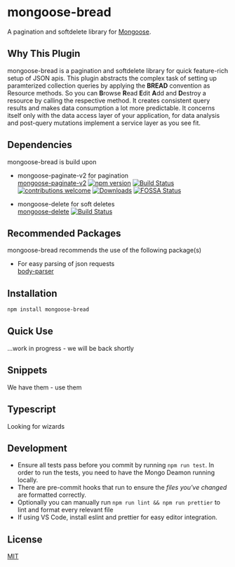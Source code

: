# mongoose-bread

A pagination and softdelete library for [Mongoose](http://mongoosejs.com).

## Why This Plugin

mongoose-bread is a pagination and softdelete library for quick feature-rich setup of JSON apis.
This plugin abstracts the complex task of setting up paramterized collection queries by applying the
**BREAD** convention as Resource methods. So you can **B**rowse **R**ead **E**dit **A**dd and **D**estroy a resource by calling the respective method. It creates consistent query results and makes data consumption a lot more predictable. It concerns itself only with the data access layer of your application, for data analysis and post-query mutations implement a service layer as you see fit.

## Dependencies

mongoose-bread is build upon

- mongoose-paginate-v2 for pagination  
  [mongoose-paginate-v2](https://github.com/aravindnc/mongoose-paginate-v2)
  [![npm version](https://img.shields.io/npm/v/mongoose-paginate-v2.svg)](https://www.npmjs.com/package/mongoose-paginate-v2)
  [![Build Status](https://travis-ci.com/aravindnc/mongoose-paginate-v2.svg?branch=master)](https://travis-ci.com/aravindnc/mongoose-paginate-v2)
  [![contributions welcome](https://img.shields.io/badge/contributions-welcome-brightgreen.svg?style=flat)](https://github.com/aravindnc/mongoose-paginate-v2/issues)
  [![Downloads](https://img.shields.io/npm/dm/mongoose-paginate-v2.svg)](https://img.shields.io/npm/dm/mongoose-paginate-v2.svg)
  [![FOSSA Status](https://app.fossa.com/api/projects/git%2Bgithub.com%2Faravindnc%2Fmongoose-paginate-v2.svg?type=shield)](https://app.fossa.com/projects/git%2Bgithub.com%2Faravindnc%2Fmongoose-paginate-v2?ref=badge_shield)

- mongoose-delete for soft deletes  
  [mongoose-delete](https://github.com/dsanel/mongoose-delete)
  [![Build Status](https://github.com/dsanel/mongoose-delete/workflows/Test/badge.svg)](https://github.com/dsanel/mongoose-delete/actions/workflows/test.yml)

## Recommended Packages

mongoose-bread recommends the use of the following package(s)

- For easy parsing of json requests  
  [body-parser](https://github.com/expressjs/body-parser)

## Installation

```sh
npm install mongoose-bread
```

## Quick Use

...work in progress - we will be back shortly

## Snippets

We have them - use them

## Typescript

Looking for wizards

## Development

- Ensure all tests pass before you commit by running `npm run test`. In order to run the tests, you need to have the Mongo Deamon running locally.
- There are pre-commit hooks that run to ensure the _files you've changed_ are formatted correctly.
- Optionally you can manually run `npm run lint && npm run prettier` to lint and format every relevant file
- If using VS Code, install eslint and prettier for easy editor integration.

## License

[MIT](LICENSE)